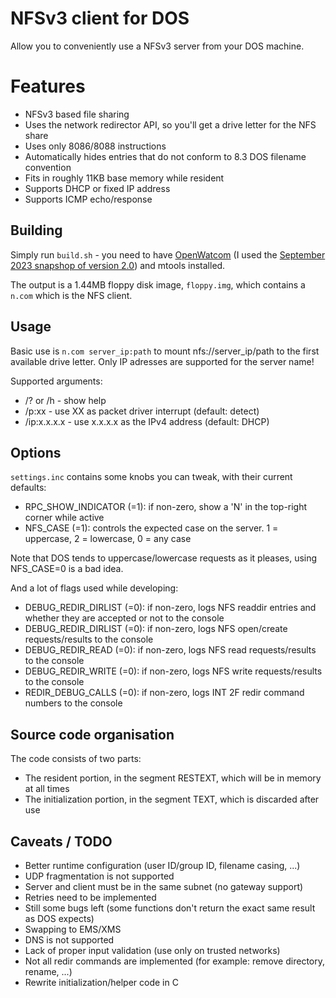 # NFSv3 client for DOS

Allow you to conveniently use a NFSv3 server from your DOS machine.

# Features

- NFSv3 based file sharing
- Uses the network redirector API, so you'll get a drive letter for the NFS share
- Uses only 8086/8088 instructions
- Automatically hides entries that do not conform to 8.3 DOS filename convention
- Fits in roughly 11KB base memory while resident
- Supports DHCP or fixed IP address
- Supports ICMP echo/response

## Building

Simply run ``build.sh`` - you need to have [OpenWatcom](https://github.com/open-watcom/open-watcom-v2) (I used the [September 2023 snapshop of version 2.0](https://github.com/open-watcom/open-watcom-v2/releases/tag/2023-09-01-Build)) and mtools installed.

The output is a 1.44MB floppy disk image, ``floppy.img``, which contains a ``n.com`` which is the NFS client.

## Usage

Basic use is ``n.com server_ip:path`` to mount nfs://server_ip/path to the first available drive letter. Only IP adresses are supported for the server name!

Supported arguments:
- /? or /h - show help
- /p:xx - use XX as packet driver interrupt (default: detect)
- /ip:x.x.x.x - use x.x.x.x as the IPv4 address (default: DHCP)

## Options
``settings.inc`` contains some knobs you can tweak, with their current defaults:

- RPC_SHOW_INDICATOR (=1): if non-zero, show a 'N' in the top-right corner while active
- NFS_CASE (=1): controls the expected case on the server. 1 = uppercase, 2 = lowercase, 0 = any case

Note that DOS tends to uppercase/lowercase requests as it pleases, using NFS_CASE=0 is a bad idea.

And a lot of flags used while developing:

- DEBUG_REDIR_DIRLIST (=0): if non-zero, logs NFS readdir entries and whether they are accepted or not to the console
- DEBUG_REDIR_DIRLIST (=0): if non-zero, logs NFS open/create requests/results to the console
- DEBUG_REDIR_READ (=0): if non-zero, logs NFS read requests/results to the console
- DEBUG_REDIR_WRITE (=0): if non-zero, logs NFS write requests/results to the console
- REDIR_DEBUG_CALLS (=0): if non-zero, logs INT 2F redir command numbers to the console

## Source code organisation

The code consists of two parts:

- The resident portion, in the segment RESTEXT, which will be in memory at all times
- The initialization portion, in the segment TEXT, which is discarded after use

## Caveats / TODO

- Better runtime configuration (user ID/group ID, filename casing, ...)
- UDP fragmentation is not supported
- Server and client must be in the same subnet (no gateway support)
- Retries need to be implemented
- Still some bugs left (some functions don't return the exact same result as DOS expects)
- Swapping to EMS/XMS
- DNS is not supported
- Lack of proper input validation (use only on trusted networks)
- Not all redir commands are implemented (for example: remove directory, rename, ...)
- Rewrite initialization/helper code in C